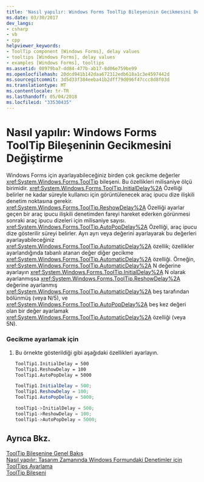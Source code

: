 ```yaml
---
title: 'Nasıl yapılır: Windows Forms ToolTip Bileşeninin Gecikmesini Değiştirme'
ms.date: 03/30/2017
dev_langs:
- csharp
- vb
- cpp
helpviewer_keywords:
- ToolTip component [Windows Forms], delay values
- tooltips [Windows Forms], delay values
- examples [Windows Forms], tooltips
ms.assetid: 08979ba7-dd84-477b-ab17-8d06e759be99
ms.openlocfilehash: 20dcd941b142daa672312edb618a1c3e4597442d
ms.sourcegitcommit: 3d5d33f384eeba41b2dff79d096f47ccc8d8f03d
ms.translationtype: MT
ms.contentlocale: tr-TR
ms.lasthandoff: 05/04/2018
ms.locfileid: "33530435"
---
```

# <a name="how-to-change-the-delay-of-the-windows-forms-tooltip-component"></a>Nasıl yapılır: Windows Forms ToolTip Bileşeninin Gecikmesini Değiştirme
Windows Forms için ayarlayabileceğiniz birden çok gecikme değerler <xref:System.Windows.Forms.ToolTip> bileşeni. Bu özellikleri milisaniye ölçü birimidir. <xref:System.Windows.Forms.ToolTip.InitialDelay%2A> Özelliği belirler ne kadar süreyle kullanıcı için görüntülenecek araç ipucu dize ilişkili denetim noktasına gerekir. <xref:System.Windows.Forms.ToolTip.ReshowDelay%2A> Özelliği ayarlar geçen bir araç ipucu ilişkili denetimden fareyi hareket ederken görünmesi sonraki araç ipucu dizeleri için milisaniye sayısı. <xref:System.Windows.Forms.ToolTip.AutoPopDelay%2A> Özelliği, araç ipucu dize gösterilir süreyi belirler. Ayrı ayrı veya değerini ayarlayarak bu değerleri ayarlayabileceğiniz <xref:System.Windows.Forms.ToolTip.AutomaticDelay%2A> özellik; özellikler ayarlandığında tabanlı atanan değer diğer gecikme <xref:System.Windows.Forms.ToolTip.AutomaticDelay%2A> özelliği. Örneğin, <xref:System.Windows.Forms.ToolTip.AutomaticDelay%2A> N değerine ayarlayın <xref:System.Windows.Forms.ToolTip.InitialDelay%2A> N olarak ayarlanmışsa <xref:System.Windows.Forms.ToolTip.ReshowDelay%2A> değerine ayarlanmış <xref:System.Windows.Forms.ToolTip.AutomaticDelay%2A> beş tarafından bölünmüş (veya N/5), ve <xref:System.Windows.Forms.ToolTip.AutoPopDelay%2A> beş kez değeri olan bir değer ayarlamak <xref:System.Windows.Forms.ToolTip.AutomaticDelay%2A> özelliği (veya 5N).  
  
### <a name="to-set-the-delay"></a>Gecikme ayarlamak için  
  
1.  Bu örnekte gösterildiği gibi aşağıdaki özellikleri ayarlayın.  
  
    ```vb  
    ToolTip1.InitialDelay = 500  
    ToolTip1.ReshowDelay = 100  
    ToolTip1.AutoPopDelay = 5000  
    ```  
  
    ```csharp  
    ToolTip1.InitialDelay = 500;  
    ToolTip1.ReshowDelay = 100;  
    ToolTip1.AutoPopDelay = 5000;  
    ```  
  
    ```cpp  
    toolTip1->InitialDelay = 500;  
    toolTip1->ReshowDelay = 100;  
    toolTip1->AutoPopDelay = 5000;  
    ```  
  
## <a name="see-also"></a>Ayrıca Bkz.  
 [ToolTip Bileşenine Genel Bakış](../../../../docs/framework/winforms/controls/tooltip-component-overview-windows-forms.md)  
 [Nasıl yapılır: Tasarım Zamanında Windows Formundaki Denetimler için ToolTips Ayarlama](../../../../docs/framework/winforms/controls/how-to-set-tooltips-for-controls-on-a-windows-form-at-design-time.md)  
 [ToolTip Bileşeni](../../../../docs/framework/winforms/controls/tooltip-component-windows-forms.md)
